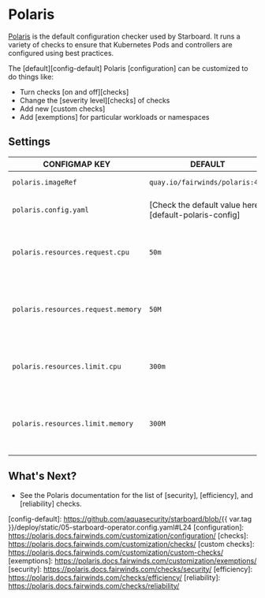 # Polaris

[Polaris] is the default configuration checker used by Starboard. It runs a variety of checks to ensure that Kubernetes
Pods and controllers are configured using best practices.

The [default][config-default] Polaris [configuration] can be customized to do things like:

- Turn checks [on and off][checks]
- Change the [severity level][checks] of checks
- Add new [custom checks]
- Add [exemptions] for particular workloads or namespaces

## Settings

| CONFIGMAP KEY                        | DEFAULT                                                | DESCRIPTION |
| ------------------------------------ | ------------------------------------------------------ | ----------- |
| `polaris.imageRef`                   | `quay.io/fairwinds/polaris:4.2`                        | Polaris image reference |
| `polaris.config.yaml`                | [Check the default value here][default-polaris-config] | Polaris configuration file |
| `polaris.resources.request.cpu`      | `50m`                                                  | The minimum amount of CPU required to run Polaris scanner pod. |
| `polaris.resources.request.memory`   | `50M`                                                  | The minimum amount of memory required to run Polaris scanner pod. |
| `polaris.resources.limit.cpu`        | `300m`                                                 | The maximum amount of CPU allowed to run Polaris scanner pod. |
| `polaris.resources.limit.memory`     | `300M`                                                 | The maximum amount of memory allowed to run polaris scanner pod. |

## What's Next?

- See the Polaris documentation for the list of [security], [efficiency], and [reliability] checks.

[Polaris]: https://github.com/FairwindsOps/polaris
[config-default]: https://github.com/aquasecurity/starboard/blob/{{ var.tag }}/deploy/static/05-starboard-operator.config.yaml#L24
[configuration]: https://polaris.docs.fairwinds.com/customization/configuration/
[checks]: https://polaris.docs.fairwinds.com/customization/checks/
[custom checks]: https://polaris.docs.fairwinds.com/customization/custom-checks/
[exemptions]: https://polaris.docs.fairwinds.com/customization/exemptions/
[security]: https://polaris.docs.fairwinds.com/checks/security/
[efficiency]: https://polaris.docs.fairwinds.com/checks/efficiency/
[reliability]: https://polaris.docs.fairwinds.com/checks/reliability/

